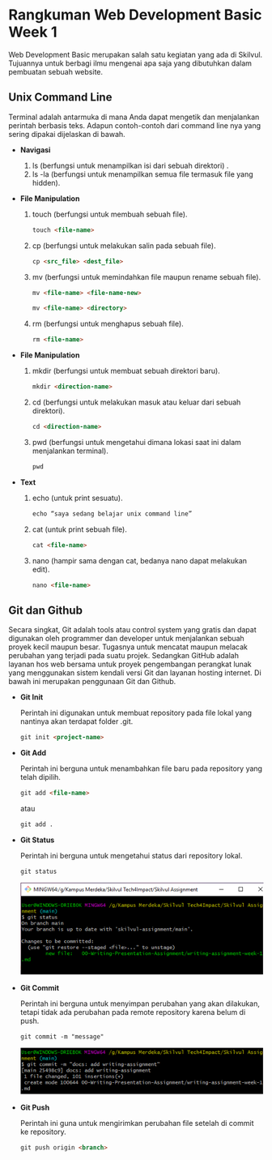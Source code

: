 # **Rangkuman Web Development Basic Week 1**

Web Development Basic merupakan salah satu kegiatan yang ada di Skilvul. Tujuannya untuk berbagi ilmu mengenai apa saja yang dibutuhkan dalam pembuatan sebuah website.

## **Unix Command Line**

Terminal adalah antarmuka di mana Anda dapat mengetik dan menjalankan perintah berbasis teks.  Adapun contoh-contoh dari command line nya yang sering dipakai dijelaskan di bawah.

 - **Navigasi**
   
   1.   ls (berfungsi untuk menampilkan isi dari sebuah direktori) .
   2.   ls -la (berfungsi untuk menampilkan semua file termasuk file yang hidden).
   
 - **File Manipulation**
   
   1.   touch (berfungsi untuk membuah sebuah file).
        ```html
        touch <file-name>
        ```

    2.  cp (berfungsi untuk melakukan salin pada sebuah file).
        ```html
        cp <src_file> <dest_file> 
        ```

    3.	mv (berfungsi untuk memindahkan file maupun rename sebuah file).
        ```html
        mv <file-name> <file-name-new>
        ```
        ```html
        mv <file-name> <directory>
        ```

    4.	rm (berfungsi untuk menghapus sebuah file).
        ```html
        rm <file-name>
        ```
 - **File Manipulation**

    1.  mkdir (berfungsi untuk membuat sebuah direktori baru).
        ```html
        mkdir <direction-name>
        ```

    2.	cd (berfungsi untuk melakukan masuk atau keluar dari sebuah direktori).
        ```html
        cd <direction-name>
        ```

    3.	pwd (berfungsi untuk mengetahui dimana lokasi saat ini dalam menjalankan terminal).
        ```html
        pwd
        ```
 - **Text**

    1.	echo (untuk print sesuatu).
        ```html
        echo “saya sedang belajar unix command line”
        ```

    2.	cat (untuk print sebuah file).
        ```html
        cat <file-name>
        ```

    3.	nano (hampir sama dengan cat, bedanya nano dapat melakukan edit).
        ```html
        nano <file-name>
        ```

## **Git dan Github**

Secara singkat, Git adalah tools atau control system yang gratis dan dapat digunakan oleh programmer dan developer untuk menjalankan sebuah proyek kecil maupun besar. Tugasnya untuk mencatat maupun melacak perubahan yang terjadi pada suatu projek. Sedangkan GitHub adalah layanan hos web bersama untuk proyek pengembangan perangkat lunak yang menggunakan sistem kendali versi Git dan layanan hosting internet. Di bawah ini merupakan penggunaan Git dan Github.

 - **Git Init**

   Perintah ini digunakan untuk membuat repository pada file lokal yang nantinya akan terdapat folder .git.

    ```html
    git init <project-name>
    ```

 - **Git Add**

    Perintah ini berguna untuk menambahkan file baru pada repository yang telah dipilih.

    ```html
    git add <file-name>
    ```

    atau

    ```html
    git add .
    ```

 - **Git Status**

    Perintah ini berguna untuk mengetahui status dari repository lokal.

    ```html
    git status
    ```

    ![Git Status](/assets/images/git-status.png)

 - **Git Commit**
    
    Perintah ini berguna untuk menyimpan perubahan yang akan dilakukan, tetapi tidak ada perubahan pada remote repository karena belum di push.

    ```html
    git commit -m "message"
    ```

    ![Git Commit](/assets/images/git-commit.png)

 - **Git Push**

    Perintah ini guna untuk mengirimkan perubahan file setelah di commit ke repository.

    ```html
    git push origin <branch>
    ```